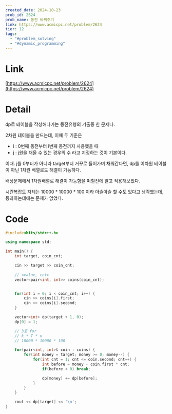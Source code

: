 ```yaml
---
created_date: 2024-10-23
prob_id: 2624
prob_name: 동전 바꿔주기
link: https://www.acmicpc.net/problem/2624
tier: 12
tags:
  - "#problem_solving"
  - "#dynamic_programming"
---
```


# Link
[https://www.acmicpc.net/problem/2624](https://www.acmicpc.net/problem/2624)

# Detail
dp로 테이블을 작성해나가는 동전유형의 기출중 한 문제다.

2차원 테이블을 만드는데, 이때 두 기준은
- i : 0번째 동전부터 i번째 동전까지 사용했을 때
- j : j원을 채울 수 있는 경우의 수
라고 지정하는 것이 기본이다.

이때. j를 0부터가 아니라 target부터 거꾸로 들어가며 채워간다면, dp를 이차원 테이블이 아닌 1차원 배열로도 해결이 가능하다.

배낭문제에서 1차원배열로 해결이 가능함을 며칠전에 알고 적용해보았다.

시간복잡도 자체는 10000 * 10000 * 100 이라 아슬아슬 할 수도 있다고 생각했는데, 통과하는데에는 문제가 없었다.

# Code

```cpp
#include<bits/stdc++.h>

using namespace std;

int main() {
    int target, coin_cnt;

    cin >> target >> coin_cnt;
    
    // <value, cnt>
    vector<pair<int, int>> coins(coin_cnt);


    for(int i = 0; i < coin_cnt; i++) {
        cin >> coins[i].first;
        cin >> coins[i].second;
    }

    vector<int> dp(target + 1, 0);
    dp[0] = 1;

    // 3중 for
    // k * T * n
    // 10000 * 10000 * 100

    for(pair<int, int>& coin : coins) {
        for(int money = target; money >= 0; money--) {
            for(int cnt = 1; cnt <= coin.second; cnt++) {
                int before = money - coin.first * cnt;
                if(before < 0) break;

                dp[money] += dp[before];
            }
        }
    }

    cout << dp[target] << '\n';
}
```